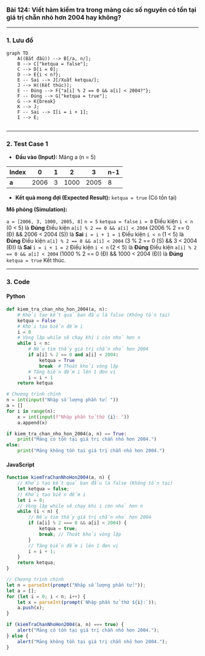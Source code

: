 ### Bài 124: Viết hàm kiểm tra trong mảng các số nguyên có tồn tại giá trị chẵn nhỏ hơn 2004 hay không?

---

### **1. Lưu đồ**

```mermaid
graph TD
    A((Bắt đầu)) --> B[/a, n/];
    B --> C["ketqua = false"];
    C --> D[i = 0];
    D --> E{i < n?};
    E -- Sai --> J[/Xuất ketqua/];
    J --> H((Kết thúc));
    E -- Đúng --> F{"a[i] % 2 == 0 && a[i] < 2004?"};
    F -- Đúng --> G["ketqua = true"];
    G --> K{break}
    K --> J;
    F -- Sai --> I[i = i + 1];
    I --> E;
    
```

---

### **2. Test Case 1**

- **Đầu vào (Input):** Mảng a (n = 5)

| Index | 0   | 1   | 2   | 3   | n-1 |
| ----- | --- | --- | --- | --- | --- |
| **a** | 2006   | 3   | 1000   | 2005   | 8   |

- **Kết quả mong đợi (Expected Result):** `ketqua = true` (Có tồn tại)


**Mô phỏng (Simulation):**

`a = [2006, 3, 1000, 2005, 8]`
`n = 5`
`ketqua = false`
`i = 0`
Điều kiện `i < n` (0 < 5) là **Đúng**
    Điều kiện `a[i] % 2 == 0 && a[i] < 2004` (2006 % 2 == 0 (Đ) && 2006 < 2004 (S)) là **Sai**
    `i = i + 1 = 1`
Điều kiện `i < n` (1 < 5) là **Đúng**
    Điều kiện `a[i] % 2 == 0 && a[i] < 2004` (3 % 2 == 0 (S) && 3 < 2004 (Đ)) là **Sai**
    `i = i + 1 = 2`
Điều kiện `i < n` (2 < 5) là **Đúng**
    Điều kiện `a[i] % 2 == 0 && a[i] < 2004` (1000 % 2 == 0 (Đ) && 1000 < 2004 (Đ)) là **Đúng**
        `ketqua = true`
        Kết thúc.

---

### **3. Code**

#### **Python**

```python
def kiem_tra_chan_nho_hon_2004(a, n):
    # Khởi tạo kết quả ban đầu là false (Không tồn tại)
    ketqua = False 
    # Khởi tạo biến đếm i
    i = 0
    # Vòng lặp while sẽ chạy khi i còn nhỏ hơn n
    while i < n:
        # Nếu tìm thấy giá trị chẵn nhỏ hơn 2004
        if a[i] % 2 == 0 and a[i] < 2004:
            ketqua = True
            break  # Thoát khỏi vòng lặp
        # Tăng biến đếm i lên 1 đơn vị
        i = i + 1
    return ketqua

# Chương trình chính
n = int(input("Nhập số lượng phần tử: "))
a = []
for i in range(n):
    x = int(input(f"Nhập phần tử thứ {i}: "))
    a.append(x)

if kiem_tra_chan_nho_hon_2004(a, n) == True:
    print("Mảng có tồn tại giá trị chẵn nhỏ hơn 2004.")
else:
    print("Mảng không tồn tại giá trị chẵn nhỏ hơn 2004.")
```

#### **JavaScript**

```javascript
function kiemTraChanNhoHon2004(a, n) {
    // Khởi tạo kết quả ban đầu là false (Không tồn tại)
    let ketqua = false;
    // Khởi tạo biến đếm i
    let i = 0;
    // Vòng lặp while sẽ chạy khi i còn nhỏ hơn n
    while (i < n) {
        // Nếu tìm thấy giá trị chẵn nhỏ hơn 2004
        if (a[i] % 2 === 0 && a[i] < 2004) {
            ketqua = true;
            break; // Thoát khỏi vòng lặp
        }
        // Tăng biến đếm i lên 1 đơn vị
        i = i + 1;
    }
    return ketqua;
}

// Chương trình chính
let n = parseInt(prompt("Nhập số lượng phần tử:"));
let a = [];
for (let i = 0; i < n; i++) {
    let x = parseInt(prompt(`Nhập phần tử thứ ${i}:`));
    a.push(x);
}

if (kiemTraChanNhoHon2004(a, n) === true) {
    alert("Mảng có tồn tại giá trị chẵn nhỏ hơn 2004.");
} else {
    alert("Mảng không tồn tại giá trị chẵn nhỏ hơn 2004.");
}
```
